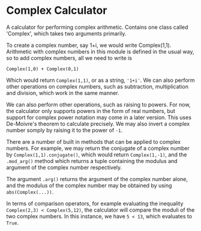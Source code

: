 # Complex Calculator
 A calculator for performing complex arithmetic. Contains one class called 'Complex', which takes two arguments primarily.

 To create a complex number, say 1+i, we would write Complex(1,1). Arithmetic with complex numbers in this module is defined in the usual way, so to add complex numbers, all we need to write is

 ```
Complex(1,0) + Complex(0,1)
```

Which would return `Complex(1,1)`, or as a string, `'1+i'`. We can also perform other operations on complex numbers, such as subtraction, multiplication and division, which work in the same manner.

We can also perform other operations, such as raising to powers. For now, the calculator only supports powers in the form of real numbers, but support for complex power notation may come in a later version. This uses De-Moivre's theorem to calculate precisely. We may also invert a complex number somply by raising it to the power of `-1`.

There are a number of built in methods that can be applied to complex numbers. For example, we may return the conjugate of a complex number by `Complex(1,1).conjugate()`, which would return `Complex(1,-1)`, and the `.mod_arg()` method which returns a tuple containing the modulus and argument of the complex number respectively.

The argument `.arg()` returns the argument of the complex number alone, and the modulus of the complex number may be obtained by using `abs(Complex(...))`.

In terms of comparison operators, for example evaluating the inequality `Complex(2,3) < Complex(5,12)`, the calculator will compare the moduli of the two complex numbers. In this instance, we have `5 < 13`, which evaluates to `True`.